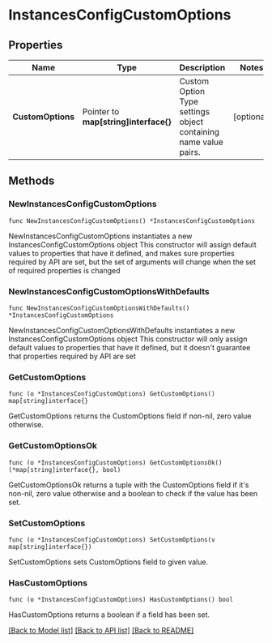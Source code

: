 # InstancesConfigCustomOptions

## Properties

Name | Type | Description | Notes
------------ | ------------- | ------------- | -------------
**CustomOptions** | Pointer to **map[string]interface{}** | Custom Option Type settings object containing name value pairs. | [optional] 

## Methods

### NewInstancesConfigCustomOptions

`func NewInstancesConfigCustomOptions() *InstancesConfigCustomOptions`

NewInstancesConfigCustomOptions instantiates a new InstancesConfigCustomOptions object
This constructor will assign default values to properties that have it defined,
and makes sure properties required by API are set, but the set of arguments
will change when the set of required properties is changed

### NewInstancesConfigCustomOptionsWithDefaults

`func NewInstancesConfigCustomOptionsWithDefaults() *InstancesConfigCustomOptions`

NewInstancesConfigCustomOptionsWithDefaults instantiates a new InstancesConfigCustomOptions object
This constructor will only assign default values to properties that have it defined,
but it doesn't guarantee that properties required by API are set

### GetCustomOptions

`func (o *InstancesConfigCustomOptions) GetCustomOptions() map[string]interface{}`

GetCustomOptions returns the CustomOptions field if non-nil, zero value otherwise.

### GetCustomOptionsOk

`func (o *InstancesConfigCustomOptions) GetCustomOptionsOk() (*map[string]interface{}, bool)`

GetCustomOptionsOk returns a tuple with the CustomOptions field if it's non-nil, zero value otherwise
and a boolean to check if the value has been set.

### SetCustomOptions

`func (o *InstancesConfigCustomOptions) SetCustomOptions(v map[string]interface{})`

SetCustomOptions sets CustomOptions field to given value.

### HasCustomOptions

`func (o *InstancesConfigCustomOptions) HasCustomOptions() bool`

HasCustomOptions returns a boolean if a field has been set.


[[Back to Model list]](../README.md#documentation-for-models) [[Back to API list]](../README.md#documentation-for-api-endpoints) [[Back to README]](../README.md)


